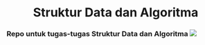 <h1 align="center">Struktur Data dan Algoritma</h1>
<h3 align="left">Repo untuk tugas-tugas Struktur Data dan Algoritma <img src="https://camo.githubusercontent.com/49c7728e1004e855177c4b583baabe412d5563fbbdb38c65db78acd735950b70/68747470733a2f2f6769746875622e6769746875626173736574732e636f6d2f696d616765732f6d6f6e612d6c6f6164696e672d64696d6d65642e676966"></h3>
